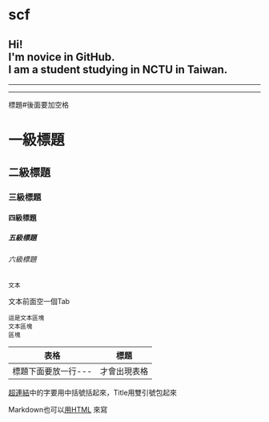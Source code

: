 # scf

Hi!  
I'm novice in GitHub.  
I am a student studying in NCTU in Taiwan.
------
******
___
標題#後面要加空格
# 一級標題
## 二級標題
### 三級標題
#### 四級標題
##### 五級標題
###### 六級標題
 
    文本  
文本前面空一個Tab  

    這是文本區塊
    文本區塊
    區塊

|表格|標題|
|---|----|
|標題下面要放一行---|才會出現表格|

[超連結](https://www.google.com.tw/ "Google")中的字要用中括號括起來，Title用雙引號包起來
<p>Markdown也可以<a href="http://google.com/" title="Title">用HTML</a> 來寫</p>
